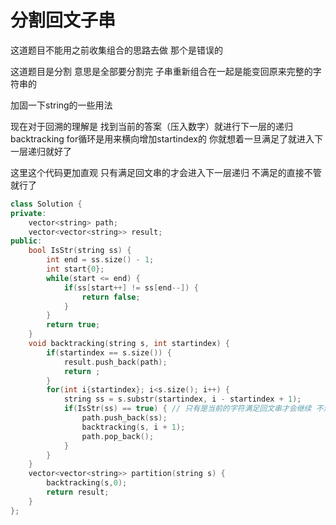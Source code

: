 # 分割回文子串
这道题目不能用之前收集组合的思路去做 那个是错误的

这道题目是分割 意思是全部要分割完 子串重新组合在一起是能变回原来完整的字符串的

加固一下string的一些用法

现在对于回溯的理解是 找到当前的答案（压入数字）就进行下一层的递归backtracking for循环是用来横向增加startindex的
你就想着一旦满足了就进入下一层递归就好了

这里这个代码更加直观 只有满足回文串的才会进入下一层递归 不满足的直接不管就行了 

```cpp
class Solution {
private:
    vector<string> path;
    vector<vector<string>> result;
public:
    bool IsStr(string ss) {
        int end = ss.size() - 1;
        int start{0};
        while(start <= end) {
            if(ss[start++] != ss[end--]) {
                return false;
            }
        }
        return true;
    }
    void backtracking(string s, int startindex) {
        if(startindex == s.size()) {
            result.push_back(path);
            return ;
        }
        for(int i{startindex}; i<s.size(); i++) {
            string ss = s.substr(startindex, i - startindex + 1);
            if(IsStr(ss) == true) { // 只有是当前的字符满足回文串才会继续 不满足就不进行了
                path.push_back(ss);
                backtracking(s, i + 1);
                path.pop_back();
            }
        }
    }
    vector<vector<string>> partition(string s) {
        backtracking(s,0);
        return result;
    }
};
```